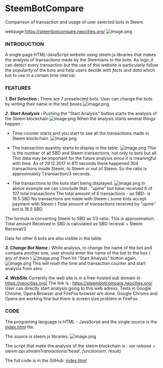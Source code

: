 # SteemBotCompare
Comparison of transaction and usage of user selected bots in Steem

webpage:https://steembotcompare.neocities.org/
![image.png](https://res.cloudinary.com/hpiynhbhq/image/upload/v1514495075/uc5kow4elcqtigrpcwns.png)



### INTRODUCTION
A single page HTML-JavaScript website using steem.js libraries that makes the analysis of transactions made by the Steemians to the bots.
As logic,it can detect every transaction but the use of this website is particularly follow the popularity of the bots and help users
decide with *facts and data* which bot to use in a certain time interval.

### FEATURES

 _**1. Bot Selection :**_
There are 7 preselected bots.
User can change the bots by writing their name in the text boxes
![image.png](https://res.cloudinary.com/hpiynhbhq/image/upload/v1514495332/nsk57qcflfnr3fqvykez.png)

 _**2. Start Analysis :**_
Pushing the "Start Analysis" button starts the analysis of the Steem blockchain
![image.png](https://res.cloudinary.com/hpiynhbhq/image/upload/v1514495446/opubzhohhpa2au5sm5tf.png)
When the analysis starts several things happen :
* Time counter starts and you start to see all the transactions made in Steem blockchain.
![image.png](https://res.cloudinary.com/hpiynhbhq/image/upload/v1514495628/mw7tsmtkphwdtdxabesw.png)

* The transaction quantity starts to display in the table.
![image.png](https://res.cloudinary.com/hpiynhbhq/image/upload/v1514495732/rovfjve4zhugodnsv8dp.png)
This is the number of all SBD and Steem transactions, not only to bots but all.
This data may be important for the future analysis since it is meaningful with time.
As of 29.12.2017 in 811 seconds there happened 304 transactions inside Steem, to Steem or out of Steem.
So the ratio is approximately 1 transaction/3 seconds.
* The transactions to the bots start being displayed.
![image.png](https://res.cloudinary.com/hpiynhbhq/image/upload/v1514496063/vyj96d0nr25g7hvfssan.png)
In above example we can conclude that :
"upme" bot have received 6 of 107 total transactions
 The total amount of 6 transactions - as SBD- is 18.5 SBD
No transactions are made with Steem ( some bots accept payment with Steem )
Total amount of transactions received by "upme" bot is 18.5 SBD.

The formula is converting Steem to SBD as 1/3 ratio.
This is approximation.
Total amount Received in SBD is calculated as SBD receival + Steem Receival/3

Data for other 6 bots are also visible in the table.

 _**3. Change Bot Name :**_
While analysis, to change the name of the bot and compare another one, user should enter the name of the bot to the box ( any of them )
![image.png](https://res.cloudinary.com/hpiynhbhq/image/upload/v1514496658/alonopatasswtmadh2p3.png)
Then hit "Start Analysis" button again.
![image.png](https://res.cloudinary.com/hpiynhbhq/image/upload/v1514496705/zjztwsxsnhe8jexas2vl.png)
This will reset the time and transaction counter and start analysis from zero.

 _**4. WebSite**_
Currently the web site is in a free-hosted sub domain in https://neocities.org/ 
The link is : https://steembotcompare.neocities.org/
User can directly start analysis going to this web adress.
Tests in Google Chrome, Opera Browser and FireFox browser are done.
Google Chrome and Opera are working fine but there is screen size problem in FireFox.

### CODE
The programing language is HTML - JavaScript and the single source is the [index.html](https://github.com/firedreamgames/SteemBotCompare/commit/8244d81d145a809d475eff40b93cde463aee87eb) file.

The source is steem.js libraries.
![image.png](https://res.cloudinary.com/hpiynhbhq/image/upload/v1514497904/stprkaleay23fwg0vb3o.png)


The script that make the analysis of the steem blockchain is :
*var release = steem.api.streamTransactions('head', function(err, result)* 

The full code is in the GitHub: [index.html](https://github.com/firedreamgames/SteemBotCompare/commit/8244d81d145a809d475eff40b93cde463aee87eb)




